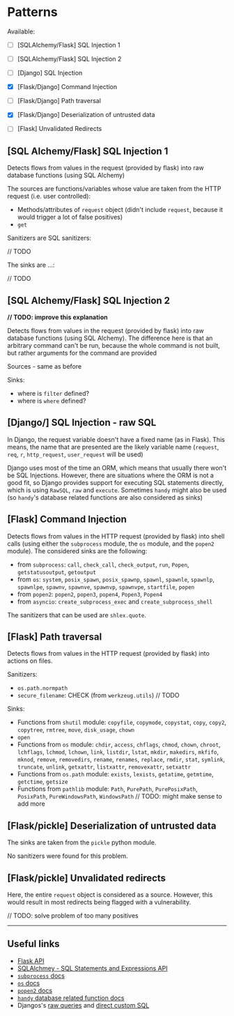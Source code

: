 # Patterns

Available:

- [ ] [SQLAlchemy/Flask] SQL Injection 1
- [ ] [SQLAlchemy/Flask] SQL Injection 2
- [ ] [Django] SQL Injection
- [x] [Flask/Django] Command Injection
- [ ] [Flask/Django] Path traversal
- [x] [Flask/Django] Deserialization of untrusted data
- [ ] [Flask] Unvalidated Redirects


## [SQL Alchemy/Flask] SQL Injection 1

Detects flows from values in the request (provided by flask) into raw database
functions (using SQL Alchemy)

The sources are functions/variables whose value are taken from the HTTP request
(i.e. user controlled):

- Methods/attributes of `request` object (didn't include `request`, because
it would trigger a lot of false positives)
- `get`

Sanitizers are SQL sanitizers:

// TODO

The sinks are ...:

// TODO

## [SQL Alchemy/Flask] SQL Injection 2

**// TODO: improve this explanation**

Detects flows from values in the request (provided by flask) into raw database
functions (using SQL Alchemy). The difference here is that an arbitrary command
can't be run, because the whole command is not built, but rather arguments for the 
command are provided

Sources - same as before

Sinks:

- where is `filter` defined?
- where is `where` defined?

## [Django/] SQL Injection - raw SQL

In Django, the request variable doesn't have a fixed name (as in Flask). This
means, the name that are presented are the likely variable name (`request`, `req`, `r`, `http_request`, `user_request` will be used)

Django uses most of the time an ORM, which means that usually there won't be 
SQL Injections. However, there are situations where the ORM is not a good fit,
so Django provides support for executing SQL statements directly, which is using
`RawSQL`, `raw` and `execute`. Sometimes `handy` might also be used (so `handy`'s
database related functions are also considered as sinks)

## [Flask] Command Injection

Detects flows from values in the HTTP request (provided by flask) into shell calls
(using either the `subprocess` module, the `os` module, and the `popen2` module).
The considered sinks are the following:

- from `subprocess`: `call`, `check_call`, `check_output`, `run`, `Popen`, `getstatusoutput`, `getoutput`
- from `os`: `system`, `posix_spawn`, `posix_spawnp`, `spawnl`, `spawnle`, `spawnlp`, `spawnlpe`, `spawnv`, `spawnve`, `spawnvp`, `spawnvpe`, `startfile`, `popen`
- from `popen2`: `popen2`, `popen3`, `popen4`, `Popen3`, `Popen4`
- from `asyncio`: `create_subprocess_exec` and `create_subprocess_shell`

The sanitizers that can be used are `shlex.quote`.

## [Flask] Path traversal

Detects flows from values in the HTTP request (provided by flask) into actions on
files.

Sanitizers:
- `os.path.normpath`
- `secure_filename`: CHECK (from `werkzeug.utils`)
// TODO

Sinks:
- Functions from `shutil` module: `copyfile`, `copymode`, `copystat`, `copy`, `copy2`, `copytree`, `rmtree`, `move`, `disk_usage`, `chown`
- `open`
- Functions from `os` module: `chdir`, `access`, `chflags`, `chmod`, `chown`, `chroot`, `lchflags`, `lchmod`, `lchown`, `link`, `listdir`, `lstat`, `mkdir`, `makedirs`, `mkfifo`, `mknod`, `remove`, `removedirs`, `rename`, `renames`, `replace`, `rmdir`, `stat`, `symlink`, `truncate`, `unlink`, `getxattr`, `listxattr`, `removexattr`, `setxattr`
- Functions from `os.path` module: `exists`, `lexists`, `getatime`, `getmtime`, `getctime`, `getsize`
- Functions from `pathlib` module: `Path`, `PurePath`, `PurePosixPath`, `PosixPath`, `PureWindowsPath`, `WindowsPath` // TODO: might make sense to add more

## [Flask/pickle] Deserialization of untrusted data

The sinks are taken from the `pickle` python module.

No sanitizers were found for this problem.

## [Flask/pickle] Unvalidated redirects

Here, the entire `request` object is considered as a source. However, this 
would result in most redirects being flagged with a vulnerability.

// TODO: solve problem of too many positives

---

## Useful links

- [Flask API](https://flask.palletsprojects.com/en/3.0.x/api/)
- [SQLAlchmey - SQL Statements and Expressions API](https://docs.sqlalchemy.org/en/20/core/expression_api.html)
- [`subprocess` docs](https://docs.python.org/3/library/subprocess.html#module-subprocess)
- [`os` docs](https://docs.python.org/3/library/os.html#)
- [`popen2` docs](https://python.readthedocs.io/en/v2.7.2/library/popen2.html#module-popen2)
- [`handy` database related function docs](https://handy.readthedocs.io/en/latest/db.html)
- Djangos's [raw queries](https://docs.djangoproject.com/en/dev/topics/db/sql/#executing-raw-queries) and [direct custom SQL](https://docs.djangoproject.com/en/dev/topics/db/sql/#executing-custom-sql)
